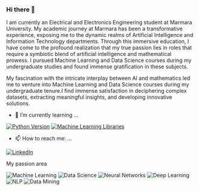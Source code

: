 ### Hi there 👋

I am currently an Electrical and Electronics Engineering student at Marmara University. My academic journey at Marmara has been a transformative experience, exposing me to the dynamic realms of Artificial Intelligence and Information Technology departments. Through this immersive education, I have come to the profound realization that my true passion lies in roles that require a symbiotic blend of artificial intelligence and mathematical prowess. I pursued Machine Learning and Data Science courses during my undergraduate studies and found immense gratification in these subjects.

My fascination with the intricate interplay between AI and mathematics led me to venture into Machine Learning and Data Science courses during my undergraduate tenure.I find immense satisfaction in deciphering complex datasets, extracting meaningful insights, and developing innovative solutions.
 
 
- 🌱 I’m currently learning ...

[![Python Version](https://img.shields.io/badge/python-brightgreen.svg)](https://www.python.org/)  [![Machine Learning Libraries](https://img.shields.io/badge/scikit%20learn%2C%20tensorflow-blue)](https://github.com/KullaniciAdi/ProjeAdi)

- 📫 How to reach me: ...

[![LinkedIn](https://img.shields.io/badge/LinkedIn-blue)](https://www.linkedin.com/in/seyma-kaya-02b3ba1b0/)


My passion area

![Machine Learning](https://img.shields.io/badge/MachineLearning-yellow)
![Data Science](https://img.shields.io/badge/DataScience-purple)
![Neural Networks](https://img.shields.io/badge/NeuralNetworks-darkblue)
![Deep Learning](https://img.shields.io/badge/DeepLearning-green)
![NLP](https://img.shields.io/badge/NLP-orange)
![Data Mining](https://img.shields.io/badge/DataMining-darkred)

